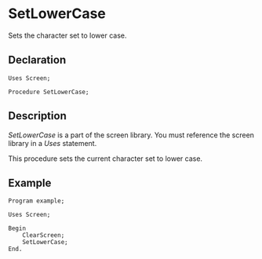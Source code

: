 # SetLowerCase

Sets the character set to lower case.

## Declaration

    Uses Screen;

    Procedure SetLowerCase;

## Description

*SetLowerCase* is a part of the screen library.  You must reference the screen library in a *Uses* statement.

This procedure sets the current character set to lower case.

## Example ##

```
Program example;

Uses Screen;

Begin
    ClearScreen;
    SetLowerCase;
End.
```
